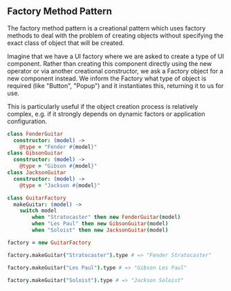 ## Factory Method Pattern

The factory method pattern is a creational pattern which uses factory methods to deal with the problem of creating
objects without specifying the exact class of object that will be created.

Imagine that we have a UI factory where we are asked to create a type of UI component. Rather than creating this component
directly using the new operator or via another creational constructor, we ask a Factory object for a new component instead.
We inform the Factory what type of object is required (like "Button", "Popup") and it instantiates this, returning it to us
for use.

This is particularly useful if the object creation process is relatively complex, e.g. if it strongly depends on dynamic
factors or application configuration.

```coffeescript
class FenderGuitar
  constructor: (model) ->
    @type = "Fender #{model}"
class GibsonGuitar
  constructor: (model) ->
    @type = "Gibson #{model}"
class JacksonGuitar
  constructor: (model) ->
    @type = "Jackson #{model}"

class GuitarFactory
  makeGuitar: (model) ->
    switch model
        when "Stratocaster" then new FenderGuitar(model)
        when "Les Paul" then new GibsonGuitar(model)
        when "Soloist" then new JacksonGuitar(model)

factory = new GuitarFactory

factory.makeGuitar("Stratocaster").type # => "Fender Stratocaster"

factory.makeGuitar("Les Paul").type # => "Gibson Les Paul"

factory.makeGuitar("Soloist").type # => "Jackson Soloist"
```

